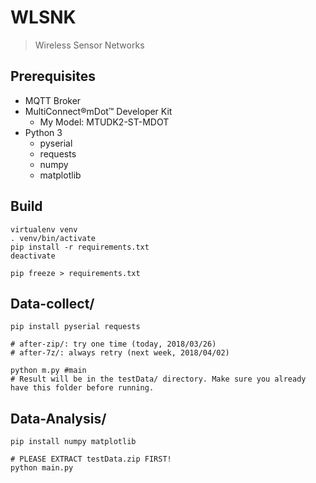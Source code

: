# WLSNK

> Wireless Sensor Networks

## Prerequisites

- MQTT Broker
- MultiConnect®mDot™ Developer Kit
    - My Model: MTUDK2-ST-MDOT
- Python 3
    - pyserial
    - requests
    - numpy
    - matplotlib

## Build

```
virtualenv venv
. venv/bin/activate
pip install -r requirements.txt
deactivate

pip freeze > requirements.txt
```

## Data-collect/

```
pip install pyserial requests

# after-zip/: try one time (today, 2018/03/26)
# after-7z/: always retry (next week, 2018/04/02)

python m.py #main
# Result will be in the testData/ directory. Make sure you already have this folder before running.
```

## Data-Analysis/

```
pip install numpy matplotlib

# PLEASE EXTRACT testData.zip FIRST!
python main.py
```
